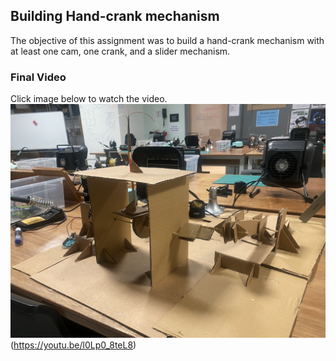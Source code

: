 ## Building Hand-crank mechanism
The objective of this assignment was to build a hand-crank mechanism with at least one cam, one crank, and a slider mechanism.
### Final Video
Click image below to watch the video.
<img src="images/final_crank.png" width="600">(https://youtu.be/l0Lp0_8teL8)
